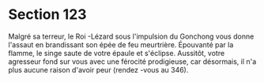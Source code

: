 # Section 123

Malgré sa terreur, le Roi -Lézard sous l'impulsion du Gonchong
vous donne l'assaut en brandissant son épée de feu meurtrière.
Épouvanté par la flamme, le singe saute de votre épaule et
s'éclipse. Aussitôt, votre agresseur fond sur vous avec une férocité
prodigieuse, car désormais, il n'a plus aucune raison d'avoir peur
(rendez -vous au  346).
